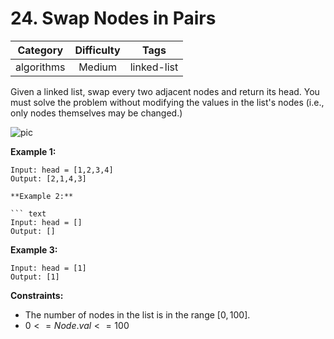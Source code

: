 # 24. Swap Nodes in Pairs

|Category|Difficulty|Tags|
|:-:|:-:|:-:|
|algorithms|Medium|linked-list|

Given a linked list, swap every two adjacent nodes and return its head. You must solve the problem without modifying the values in the list's nodes (i.e., only nodes themselves may be changed.)

![pic](https://assets.leetcode.com/uploads/2020/10/03/swap_ex1.jpg)

**Example 1:**

``` text
Input: head = [1,2,3,4]
Output: [2,1,4,3]

**Example 2:**

``` text
Input: head = []
Output: []
```

**Example 3:**

``` text
Input: head = [1]
Output: [1]
```

**Constraints:**

+ The number of nodes in the list is in the range $[0, 100]$.
+ $0 <= Node.val <= 100$
